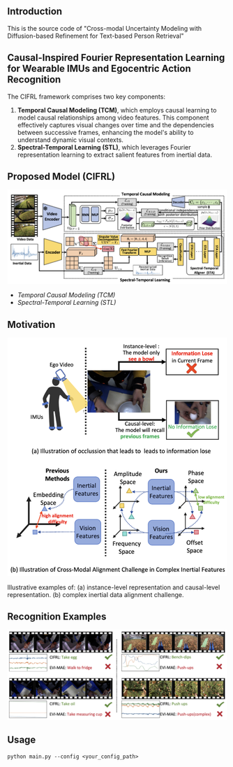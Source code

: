 ## Introduction

This is the source code of "Cross-modal Uncertainty Modeling with Diffusion-based Refinement for Text-based Person Retrieval"

## Causal-Inspired Fourier Representation Learning for Wearable IMUs and Egocentric Action Recognition

The CIFRL framework comprises two key components: 

1. **Temporal Causal Modeling (TCM)**, which employs causal learning to model causal relationships among video features. This component effectively captures visual changes over time and the dependencies between successive frames, enhancing the model's ability to understand dynamic visual contexts.
2. **Spectral-Temporal Learning (STL)**, which leverages Fourier representation learning to extract salient features from inertial data. 

## Proposed Model (CIFRL)

![Result](./images/fram.png)

* *Temporal Causal Modeling (TCM)*
* *Spectral-Temporal Learning (STL)*

## Motivation

![Result](images/Intro.png)

Illustrative examples of: (a) instance-level representation and causal-level representation. (b) complex inertial data alignment challenge.

## Recognition Examples

![Result](images/qa.png)

## Usage

```shell
python main.py --config <your_config_path> 
```

